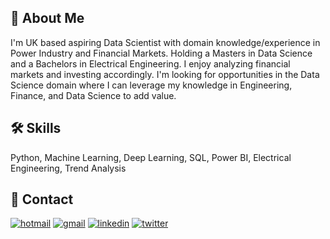 
## 🚀 About Me
I'm UK based aspiring Data Scientist with domain knowledge/experience in Power Industry and Financial Markets. Holding a Masters in Data Science and a Bachelors in Electrical Engineering. I enjoy analyzing financial markets and investing accordingly. I'm looking for opportunities in the Data Science domain where I can leverage my knowledge in Engineering, Finance, and Data Science to add value.


## 🛠 Skills
Python, Machine Learning, Deep Learning, SQL, Power BI, Electrical Engineering, Trend Analysis


## 🔗 Contact
[![hotmail](https://i.pinimg.com/originals/7f/4f/9e/7f4f9e2e33f43042325954c028394fff.png)](mailto:taha_zafar@hotmail.com) [![gmail](https://img.shields.io/badge/Gmail-D14836?style=for-the-badge&logo=gmail&logoColor=white)](<mailto:tahazafar96@gmail.com>) [![linkedin](https://img.shields.io/badge/linkedin-0A66C2?style=for-the-badge&logo=linkedin&logoColor=white)](https://www.linkedin.com/in/tahazafar96/) [![twitter](https://img.shields.io/badge/twitter-1DA1F2?style=for-the-badge&logo=twitter&logoColor=white)](https://twitter.com/tahazafar) 

